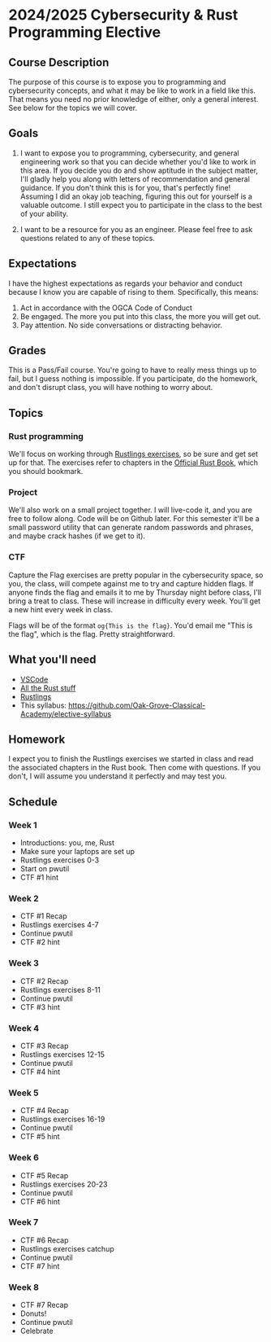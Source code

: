 # 2024/2025 Cybersecurity & Rust Programming Elective

## Course Description

The purpose of this course is to expose you to programming and cybersecurity concepts, and what it may be like to work in a field like this. 
That means you need no prior knowledge of either, only a general interest. See below for the topics we will cover.

## Goals

1. I want to expose you to programming, cybersecurity, and general engineering work so that you can decide whether you'd like to work in this area. If you decide you do and show aptitude in the
subject matter, I'll gladly help you along with letters of recommendation and general guidance. If you don't think this is for you, that's perfectly fine! Assuming I did an okay job teaching, 
figuring this out for yourself is a valuable outcome. I still expect you to participate in the class to the best of your ability.

2. I want to be a resource for you as an engineer. Please feel free to ask questions related to any of these topics.

## Expectations

I have the highest expectations as regards your behavior and conduct because I know you are capable of rising to them. Specifically, this means:

1. Act in accordance with the OGCA Code of Conduct
1. Be engaged. The more you put into this class, the more you will get out.
1. Pay attention. No side conversations or distracting behavior.

## Grades

This is a Pass/Fail course. You're going to have to really mess things up to fail, but I guess nothing is impossible. If you participate, do the homework, and don't disrupt class, you will have
nothing to worry about.

## Topics

### Rust programming

We'll focus on working through [Rustlings exercises](https://rustlings.cool), so be sure and get set up for that. The exercises refer to chapters in the [Official Rust Book](https://doc.rust-lang.org/book/title-page.html), which you should bookmark.

### Project

We'll also work on a small project together. I will live-code it, and you are free to follow along. Code will be on Github later. For this semester it'll be a small password utility that can
generate random passwords and phrases, and maybe crack hashes (if we get to it).

### CTF

Capture the Flag exercises are pretty popular in the cybersecurity space, so you, the class, will compete against me to try and capture hidden flags. If anyone finds the flag and emails it to me
by Thursday night before class, I'll bring a treat to class. These will increase in difficulty every week. You'll get a new hint every week in class. 

Flags will be of the format `og{This is the flag}`. You'd email me "This is the flag", which is the flag. Pretty straightforward.

## What you'll need

- [VSCode](https://code.visualstudio.com/)
- [All the Rust stuff](https://code.visualstudio.com/docs/languages/rust)
- [Rustlings](https://rustlings.cool/)
- This syllabus: https://github.com/Oak-Grove-Classical-Academy/elective-syllabus

## Homework

I expect you to finish the Rustlings exercises we started in class and read the associated chapters in the Rust book. Then come with questions. If you don't, I will assume you understand it perfectly and 
may test you.

## Schedule

### Week 1

- Introductions: you, me, Rust
- Make sure your laptops are set up
- Rustlings exercises 0-3
- Start on pwutil
- CTF #1 hint

### Week 2

- CTF #1 Recap
- Rustlings exercises 4-7
- Continue pwutil
- CTF #2 hint

### Week 3

- CTF #2 Recap
- Rustlings exercises 8-11
- Continue pwutil
- CTF #3 hint

### Week 4

- CTF #3 Recap
- Rustlings exercises 12-15
- Continue pwutil
- CTF #4 hint

### Week 5

- CTF #4 Recap
- Rustlings exercises 16-19
- Continue pwutil
- CTF #5 hint

### Week 6

- CTF #5 Recap
- Rustlings exercises 20-23
- Continue pwutil
- CTF #6 hint

### Week 7

- CTF #6 Recap
- Rustlings exercises catchup
- Continue pwutil
- CTF #7 hint

### Week 8

- CTF #7 Recap
- Donuts!
- Continue pwutil
- Celebrate

